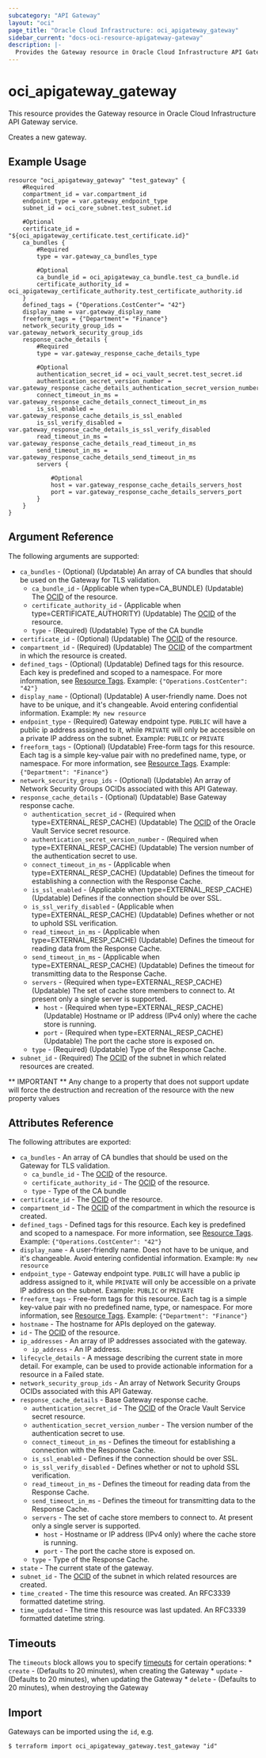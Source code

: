 ```yaml
---
subcategory: "API Gateway"
layout: "oci"
page_title: "Oracle Cloud Infrastructure: oci_apigateway_gateway"
sidebar_current: "docs-oci-resource-apigateway-gateway"
description: |-
  Provides the Gateway resource in Oracle Cloud Infrastructure API Gateway service
---
```


# oci_apigateway_gateway
This resource provides the Gateway resource in Oracle Cloud Infrastructure API Gateway service.

Creates a new gateway.


## Example Usage

```hcl
resource "oci_apigateway_gateway" "test_gateway" {
	#Required
	compartment_id = var.compartment_id
	endpoint_type = var.gateway_endpoint_type
	subnet_id = oci_core_subnet.test_subnet.id

	#Optional
	certificate_id = "${oci_apigateway_certificate.test_certificate.id}"
	ca_bundles {
		#Required
		type = var.gateway_ca_bundles_type

		#Optional
		ca_bundle_id = oci_apigateway_ca_bundle.test_ca_bundle.id
		certificate_authority_id = oci_apigateway_certificate_authority.test_certificate_authority.id
	}
	defined_tags = {"Operations.CostCenter"= "42"}
	display_name = var.gateway_display_name
	freeform_tags = {"Department"= "Finance"}
	network_security_group_ids = var.gateway_network_security_group_ids
	response_cache_details {
		#Required
		type = var.gateway_response_cache_details_type

		#Optional
		authentication_secret_id = oci_vault_secret.test_secret.id
		authentication_secret_version_number = var.gateway_response_cache_details_authentication_secret_version_number
		connect_timeout_in_ms = var.gateway_response_cache_details_connect_timeout_in_ms
		is_ssl_enabled = var.gateway_response_cache_details_is_ssl_enabled
		is_ssl_verify_disabled = var.gateway_response_cache_details_is_ssl_verify_disabled
		read_timeout_in_ms = var.gateway_response_cache_details_read_timeout_in_ms
		send_timeout_in_ms = var.gateway_response_cache_details_send_timeout_in_ms
		servers {

			#Optional
			host = var.gateway_response_cache_details_servers_host
			port = var.gateway_response_cache_details_servers_port
		}
	}
}
```

## Argument Reference

The following arguments are supported:

* `ca_bundles` - (Optional) (Updatable) An array of CA bundles that should be used on the Gateway for TLS validation.
	* `ca_bundle_id` - (Applicable when type=CA_BUNDLE) (Updatable) The [OCID](https://docs.cloud.oracle.com/iaas/Content/General/Concepts/identifiers.htm) of the resource. 
	* `certificate_authority_id` - (Applicable when type=CERTIFICATE_AUTHORITY) (Updatable) The [OCID](https://docs.cloud.oracle.com/iaas/Content/General/Concepts/identifiers.htm) of the resource. 
	* `type` - (Required) (Updatable) Type of the CA bundle
* `certificate_id` - (Optional) (Updatable) The [OCID](https://docs.cloud.oracle.com/iaas/Content/General/Concepts/identifiers.htm) of the resource. 
* `compartment_id` - (Required) (Updatable) The [OCID](https://docs.cloud.oracle.com/iaas/Content/General/Concepts/identifiers.htm) of the compartment in which the resource is created. 
* `defined_tags` - (Optional) (Updatable) Defined tags for this resource. Each key is predefined and scoped to a namespace. For more information, see [Resource Tags](https://docs.cloud.oracle.com/iaas/Content/General/Concepts/resourcetags.htm).  Example: `{"Operations.CostCenter": "42"}` 
* `display_name` - (Optional) (Updatable) A user-friendly name. Does not have to be unique, and it's changeable. Avoid entering confidential information.  Example: `My new resource` 
* `endpoint_type` - (Required) Gateway endpoint type. `PUBLIC` will have a public ip address assigned to it, while `PRIVATE` will only be accessible on a private IP address on the subnet.  Example: `PUBLIC` or `PRIVATE` 
* `freeform_tags` - (Optional) (Updatable) Free-form tags for this resource. Each tag is a simple key-value pair with no predefined name, type, or namespace. For more information, see [Resource Tags](https://docs.cloud.oracle.com/iaas/Content/General/Concepts/resourcetags.htm).  Example: `{"Department": "Finance"}` 
* `network_security_group_ids` - (Optional) (Updatable) An array of Network Security Groups OCIDs associated with this API Gateway. 
* `response_cache_details` - (Optional) (Updatable) Base Gateway response cache. 
	* `authentication_secret_id` - (Required when type=EXTERNAL_RESP_CACHE) (Updatable) The [OCID](https://docs.cloud.oracle.com/iaas/Content/General/Concepts/identifiers.htm) of the Oracle Vault Service secret resource. 
	* `authentication_secret_version_number` - (Required when type=EXTERNAL_RESP_CACHE) (Updatable) The version number of the authentication secret to use. 
	* `connect_timeout_in_ms` - (Applicable when type=EXTERNAL_RESP_CACHE) (Updatable) Defines the timeout for establishing a connection with the Response Cache. 
	* `is_ssl_enabled` - (Applicable when type=EXTERNAL_RESP_CACHE) (Updatable) Defines if the connection should be over SSL. 
	* `is_ssl_verify_disabled` - (Applicable when type=EXTERNAL_RESP_CACHE) (Updatable) Defines whether or not to uphold SSL verification. 
	* `read_timeout_in_ms` - (Applicable when type=EXTERNAL_RESP_CACHE) (Updatable) Defines the timeout for reading data from the Response Cache. 
	* `send_timeout_in_ms` - (Applicable when type=EXTERNAL_RESP_CACHE) (Updatable) Defines the timeout for transmitting data to the Response Cache. 
	* `servers` - (Required when type=EXTERNAL_RESP_CACHE) (Updatable) The set of cache store members to connect to. At present only a single server is supported. 
		* `host` - (Required when type=EXTERNAL_RESP_CACHE) (Updatable) Hostname or IP address (IPv4 only) where the cache store is running.
		* `port` - (Required when type=EXTERNAL_RESP_CACHE) (Updatable) The port the cache store is exposed on.
	* `type` - (Required) (Updatable) Type of the Response Cache.
* `subnet_id` - (Required) The [OCID](https://docs.cloud.oracle.com/iaas/Content/General/Concepts/identifiers.htm) of the subnet in which related resources are created. 


** IMPORTANT **
Any change to a property that does not support update will force the destruction and recreation of the resource with the new property values

## Attributes Reference

The following attributes are exported:

* `ca_bundles` - An array of CA bundles that should be used on the Gateway for TLS validation.
	* `ca_bundle_id` - The [OCID](https://docs.cloud.oracle.com/iaas/Content/General/Concepts/identifiers.htm) of the resource. 
	* `certificate_authority_id` - The [OCID](https://docs.cloud.oracle.com/iaas/Content/General/Concepts/identifiers.htm) of the resource. 
	* `type` - Type of the CA bundle
* `certificate_id` - The [OCID](https://docs.cloud.oracle.com/iaas/Content/General/Concepts/identifiers.htm) of the resource. 
* `compartment_id` - The [OCID](https://docs.cloud.oracle.com/iaas/Content/General/Concepts/identifiers.htm) of the compartment in which the resource is created. 
* `defined_tags` - Defined tags for this resource. Each key is predefined and scoped to a namespace. For more information, see [Resource Tags](https://docs.cloud.oracle.com/iaas/Content/General/Concepts/resourcetags.htm).  Example: `{"Operations.CostCenter": "42"}` 
* `display_name` - A user-friendly name. Does not have to be unique, and it's changeable. Avoid entering confidential information.  Example: `My new resource` 
* `endpoint_type` - Gateway endpoint type. `PUBLIC` will have a public ip address assigned to it, while `PRIVATE` will only be accessible on a private IP address on the subnet.  Example: `PUBLIC` or `PRIVATE` 
* `freeform_tags` - Free-form tags for this resource. Each tag is a simple key-value pair with no predefined name, type, or namespace. For more information, see [Resource Tags](https://docs.cloud.oracle.com/iaas/Content/General/Concepts/resourcetags.htm).  Example: `{"Department": "Finance"}` 
* `hostname` - The hostname for APIs deployed on the gateway.
* `id` - The [OCID](https://docs.cloud.oracle.com/iaas/Content/General/Concepts/identifiers.htm) of the resource. 
* `ip_addresses` - An array of IP addresses associated with the gateway.
	* `ip_address` - An IP address.
* `lifecycle_details` - A message describing the current state in more detail. For example, can be used to provide actionable information for a resource in a Failed state. 
* `network_security_group_ids` - An array of Network Security Groups OCIDs associated with this API Gateway. 
* `response_cache_details` - Base Gateway response cache. 
	* `authentication_secret_id` - The [OCID](https://docs.cloud.oracle.com/iaas/Content/General/Concepts/identifiers.htm) of the Oracle Vault Service secret resource. 
	* `authentication_secret_version_number` - The version number of the authentication secret to use. 
	* `connect_timeout_in_ms` - Defines the timeout for establishing a connection with the Response Cache. 
	* `is_ssl_enabled` - Defines if the connection should be over SSL. 
	* `is_ssl_verify_disabled` - Defines whether or not to uphold SSL verification. 
	* `read_timeout_in_ms` - Defines the timeout for reading data from the Response Cache. 
	* `send_timeout_in_ms` - Defines the timeout for transmitting data to the Response Cache. 
	* `servers` - The set of cache store members to connect to. At present only a single server is supported. 
		* `host` - Hostname or IP address (IPv4 only) where the cache store is running.
		* `port` - The port the cache store is exposed on.
	* `type` - Type of the Response Cache.
* `state` - The current state of the gateway.
* `subnet_id` - The [OCID](https://docs.cloud.oracle.com/iaas/Content/General/Concepts/identifiers.htm) of the subnet in which related resources are created. 
* `time_created` - The time this resource was created. An RFC3339 formatted datetime string.
* `time_updated` - The time this resource was last updated. An RFC3339 formatted datetime string.

## Timeouts

The `timeouts` block allows you to specify [timeouts](https://registry.terraform.io/providers/oracle/oci/latest/docs/guides/changing_timeouts) for certain operations:
	* `create` - (Defaults to 20 minutes), when creating the Gateway
	* `update` - (Defaults to 20 minutes), when updating the Gateway
	* `delete` - (Defaults to 20 minutes), when destroying the Gateway


## Import

Gateways can be imported using the `id`, e.g.

```
$ terraform import oci_apigateway_gateway.test_gateway "id"
```

